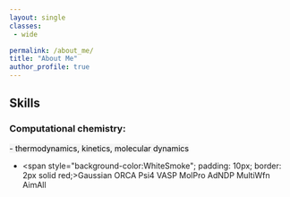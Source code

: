 ```yaml
---
layout: single
classes: 
 - wide 

permalink: /about_me/
title: "About Me"
author_profile: true
---
```

<style>
  p1 {color:black;
    background-color:WhiteSmoke;}
</style>

## Skills
### Computational chemistry: 
<p1> - thermodynamics, kinetics, molecular dynamics</p1>
- <span style="background-color:WhiteSmoke"; padding: 10px; border: 2px solid red;>Gaussian</span>  ORCA  Psi4  VASP  MolPro  AdNDP  MultiWfn  AimAll</span>
